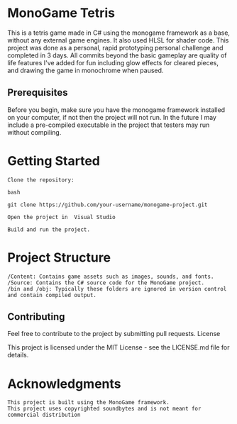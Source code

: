  # MonoGame Tetris

This is a tetris game made in C# using the monogame framework as a base, without any external game engines. It also used HLSL for shader code.
This project was done as a personal, rapid prototyping personal challenge and completed in 3 days. All commits beyond the basic gameplay are quality of life features I've added for fun 
including glow effects for cleared pieces, and drawing the game in monochrome when paused. 

## Prerequisites

Before you begin, make sure you have the monogame framework installed on your computer, if not then the project will not run. In the future I may include a pre-compiled executable in the project that
testers may run without compiling.

# Getting Started

    Clone the repository:

    bash

    git clone https://github.com/your-username/monogame-project.git

    Open the project in  Visual Studio

    Build and run the project.

# Project Structure

    /Content: Contains game assets such as images, sounds, and fonts.
    /Source: Contains the C# source code for the MonoGame project.
    /bin and /obj: Typically these folders are ignored in version control and contain compiled output.

## Contributing

Feel free to contribute to the project by submitting pull requests.
License

This project is licensed under the MIT License - see the LICENSE.md file for details.
# Acknowledgments

    This project is built using the MonoGame framework. 
    This project uses copyrighted soundbytes and is not meant for commercial distribution 

